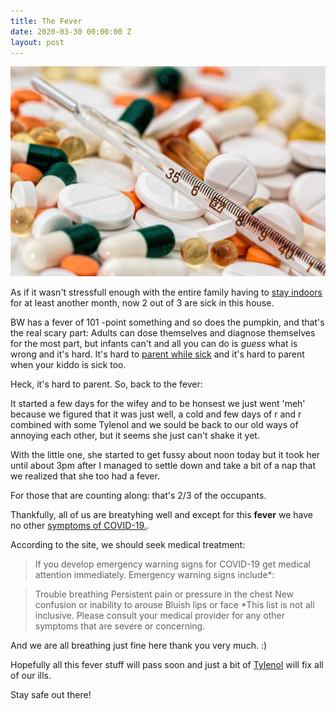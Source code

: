 ```yaml
---
title: The Fever
date: 2020-03-30 00:00:00 Z
layout: post
---
```


![thermometer](/images/thermometer.webp)


As if it wasn't stressfull enough with the entire family having to [stay indoors](https://www.governor.ny.gov/news/amid-ongoing-covid-19-pandemic-governor-cuomo-announces-nys-pause-functions-extended-next-two) for at least another month, now 2 out of 3 are sick in this house. 

BW has a fever of 101 -point something and so does the pumpkin, and that's the real scary part: Adults can dose themselves and diagnose themselves for the
most part, but infants can't and all you can do is *guess* what is wrong and it's hard. It's hard to [parent while sick](https://jim.am/on_parenting_while_sick/)
and it's hard to parent when your kiddo is sick too. 

Heck, it's hard to parent. So, back to the fever: 

It started a few days for the wifey and to be honsest we just went 'meh' because we figured that it was just well, a cold and few days of r and r combined with some Tylenol and we sould be back to our old ways of annoying each other, but it seems she just can't shake it yet. 

With the little one, she started to get fussy about noon today but it took her until about 3pm after I managed to settle down and take a bit of a nap that we realized that she too had a fever. 

For those that are counting along: that's 2/3 of the occupants. 

Thankfully, all of us are breatyhing well and except for this **fever** we have no other [symptoms of COVID-19.](https://www.cdc.gov/coronavirus/2019-ncov/symptoms-testing/symptoms.html). 

According to the site, we should seek medical treatment: 

> If you develop emergency warning signs for COVID-19 get medical attention immediately. Emergency warning signs include*:

> Trouble breathing
Persistent pain or pressure in the chest
New confusion or inability to arouse
Bluish lips or face
*This list is not all inclusive. Please consult your medical provider for any other symptoms that are severe or concerning.  

And we are all breathing just fine here thank you very much. :) 

Hopefully all this fever stuff will pass soon and just a bit of [Tylenol](https://amzn.to/3dJxuxB) will fix all of our ills. 

Stay safe out there! 









